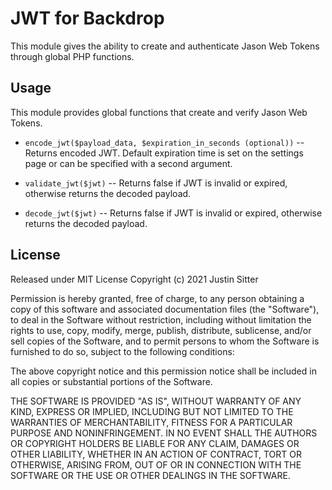 # JWT for Backdrop

This module gives the ability to create and authenticate Jason Web Tokens through global PHP functions.

## Usage
This module provides global functions that create and verify Jason Web Tokens.

* `encode_jwt($payload_data, $expiration_in_seconds (optional))` -- Returns encoded JWT. Default expiration time is set on the settings page or can be specified with a second argument.

* `validate_jwt($jwt)` -- Returns false if JWT is invalid or expired, otherwise returns the decoded payload.

* `decode_jwt($jwt)` -- Returns false if JWT is invalid or expired, otherwise returns the decoded payload.

## License
Released under MIT License 
Copyright (c) 2021 Justin Sitter

Permission is hereby granted, free of charge, to any person obtaining a copy of this software and associated documentation files (the "Software"), to deal in the Software without restriction, including without limitation the rights to use, copy, modify, merge, publish, distribute, sublicense, and/or sell copies of the Software, and to permit persons to whom the Software is furnished to do so, subject to the following conditions:

The above copyright notice and this permission notice shall be included in all copies or substantial portions of the Software.

THE SOFTWARE IS PROVIDED "AS IS", WITHOUT WARRANTY OF ANY KIND, EXPRESS OR IMPLIED, INCLUDING BUT NOT LIMITED TO THE WARRANTIES OF MERCHANTABILITY, FITNESS FOR A PARTICULAR PURPOSE AND NONINFRINGEMENT. IN NO EVENT SHALL THE AUTHORS OR COPYRIGHT HOLDERS BE LIABLE FOR ANY CLAIM, DAMAGES OR OTHER LIABILITY, WHETHER IN AN ACTION OF CONTRACT, TORT OR OTHERWISE, ARISING FROM, OUT OF OR IN CONNECTION WITH THE SOFTWARE OR THE USE OR OTHER DEALINGS IN THE SOFTWARE.